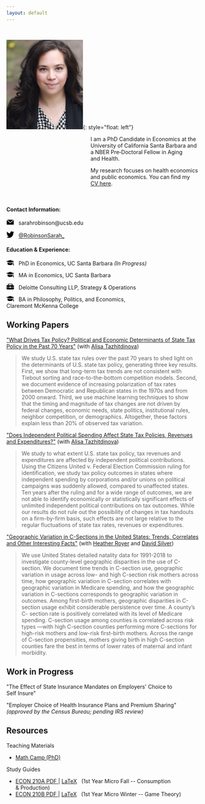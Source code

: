 ```yaml
---
layout: default
---
```


<br>


<img src="./assets/images/profile.jpg" alt="profile" width="200"/>{: style="float: left"}
<p style="margin-left: 220px">I am a PhD Candidate in Economics at the University of California Santa Barbara and a NBER Pre&#8209;Doctoral Fellow in Aging and&nbsp;Health.</p> 

<p style="margin-left: 220px">My research focuses on health economics and public economics. You&nbsp;can find my <a href="./Robinson_CV.pdf">CV&nbsp;here</a>.</p>

<br clear="left"/>


#### Contact Information:
<p class="indent"><img src="./assets/images/email.png" width="20"/> &nbsp; sarahrobinson@ucsb.edu </p>
<p class="indent"><img src="./assets/images/twitter.png" width="20"/> &nbsp; <a href="https://twitter.com/RobinsonSarah_" > @RobinsonSarah_</a></p>

#### Education & Experience:
<p class="indent"><img src="./assets/images/education.png" width="20" /> &nbsp; PhD&nbsp;in&nbsp;Economics, UC&nbsp;Santa&nbsp;Barbara&nbsp;<em>(In&nbsp;Progress)</em></p>
<p class="indent"><img src="./assets/images/education.png" width="20"/> &nbsp; MA&nbsp;in&nbsp;Economics, UC&nbsp;Santa&nbsp;Barbara&nbsp;&nbsp;&nbsp;&nbsp;&nbsp;&nbsp;&nbsp;&nbsp;&nbsp;&nbsp;&nbsp;&nbsp;&nbsp;&nbsp;&nbsp;&nbsp;</p>
<p class="indent"><img src="./assets/images/work.png" width="20" height="15" /> &nbsp; Deloitte&nbsp;Consulting&nbsp;LLP, Strategy&nbsp;&&nbsp;Operations&nbsp;&nbsp;&nbsp;&nbsp;&nbsp;&nbsp;&nbsp;</p>
<p class="indent"><img src="./assets/images/education.png" width="20"/> &nbsp; BA&nbsp;in&nbsp;Philosophy, Politics,&nbsp;and&nbsp;Economics, Claremont&nbsp;McKenna&nbsp;College&nbsp;</p>


## Working Papers
["What Drives Tax Policy? Political and Economic Determinants of State Tax Policy in the Past 70 Years"](https://papers.ssrn.com/sol3/papers.cfm?abstract_id=4035979) (with&nbsp;[Alisa&nbsp;Tazhitdinova](https://alisatns.weebly.com))
> We study U.S. state tax rules over the past 70 years to shed light on the determinants of U.S. state tax policy, generating three key results. First, we show that long-term tax trends are not consistent with Tiebout sorting and race-to-the-bottom competition models. Second, we document evidence of increasing polarization of tax rates between Democratic and Republican states in the 1970s and from 2000 onward. Third, we use machine learning techniques to show that the timing and magnitude of tax changes are not driven by federal changes, economic needs, state politics, institutional rules, neighbor competition, or demographics. Altogether, these factors explain less than 20% of observed tax variation.

["Does Independent Political Spending Affect State Tax Policies, Revenues and Expenditures?"](https://papers.ssrn.com/sol3/papers.cfm?abstract_id=4083336) (with&nbsp;[Alisa&nbsp;Tazhitdinova](https://alisatns.weebly.com))
> We study to what extent U.S. state tax policy, tax revenues and expenditures are affected by independent political contributions. Using the Citizens United v. Federal Election Commission ruling for identification, we study tax policy outcomes in states where independent spending by corporations and/or unions on political campaigns was suddenly allowed, compared to unaffected states. Ten years after the ruling and for a wide range of outcomes, we are not able to identify economically or statistically significant effects of unlimited independent political contributions on tax outcomes. While our results do not rule out the possibility of changes in tax handouts on a firm-by-firm basis, such effects are not large relative to the regular fluctuations of state tax rates, revenues or expenditures.

["Geographic Variation in C-Sections in the United States: Trends, Correlates and Other Interesting Facts"](https://irle.berkeley.edu/files/2022/05/rrs_csection_version_davefest.pdf) (with&nbsp;[Heather&nbsp;Royer](https://sites.google.com/site/heathernroyer/) and [David&nbsp;Silver](https://sites.google.com/site/silverdw/))
> We use United States detailed natality data for 1991-2018 to investigate county-level geographic disparities in the use of C-section. We document time trends in C-section use, geographic variation in usage across low- and high C-section risk mothers across time, how geographic variation in C-section correlates with geographic variation in Medicare spending, and how the geographic variation in C-sections corresponds to geographic variation in outcomes. Among first-birth mothers, geographic disparities in C-section usage exhibit considerable persistence over time. A county’s C- section rate is positively correlated with its level of Medicare spending. C-section usage among counties is correlated across risk types —with high C-section counties performing more C-sections for high-risk mothers and low-risk first-birth mothers. Across the range of C-section propensities, mothers giving birth in high C-section counties fare the best in terms of lower rates of maternal and infant morbidity.

## Work in Progress
"The Effect of State Insurance Mandates on Employers' Choice to Self&nbsp;Insure"

"Employer Choice of Health Insurance Plans and Premium&nbsp;Sharing" <br>
*(approved by the Census Bureau; pending IRS&nbsp;review)*


## Resources

Teaching Materials
* [Math Camp (PhD)](./teaching/mathcamp)

Study Guides
* <a href="./resources/210A Study Guide v39.pdf">ECON 210A PDF </a> \| <a href="./resources/210A v39.zip" download>LaTeX</a> &nbsp; (1st&nbsp;Year&nbsp;Micro&nbsp;Fall -- Consumption &&nbsp;Production)  
* <a href="./resources/210B Study Guide v18.pdf">ECON 210B PDF </a> \| <a href="./resources/210B Study Guide v18.tex" download>LaTeX</a> &nbsp; (1st&nbsp;Year&nbsp;Micro&nbsp;Winter -- Game&nbsp;Theory)  

<br>
<br>